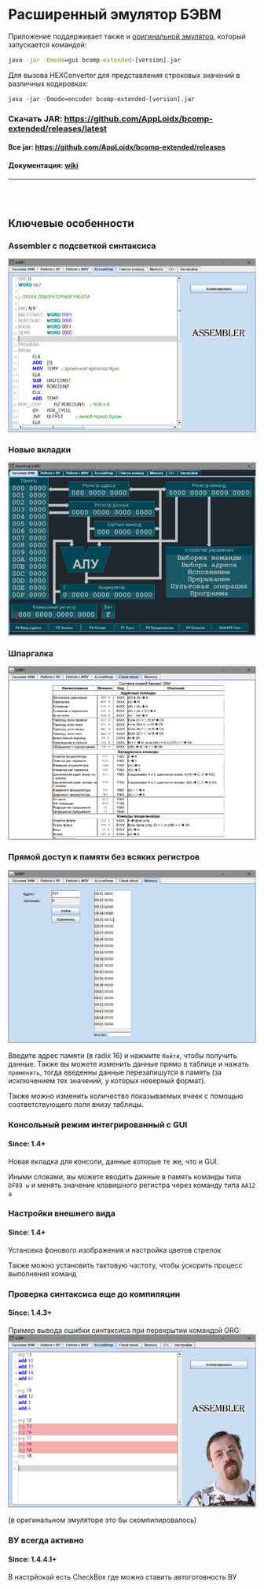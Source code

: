 # Расширенный эмулятор БЭВМ

Приложение поддерживает также и [оригинальной эмулятор](https://se.ifmo.ru/bcomp/), который запускается командой:
```cmd
java -jar -Dmode=gui bcomp-extended-[version].jar
```

Для вызова HEXConverter для представления строковых значений в различных кодировках:
```
java -jar -Dmode=encoder bcomp-extended-[version].jar
```

### Скачать JAR: https://github.com/AppLoidx/bcomp-extended/releases/latest
#### Все jar: https://github.com/AppLoidx/bcomp-extended/releases
#### Документация: [wiki](https://github.com/AppLoidx/bcomp-extended/wiki)

<hr>
<br><br>

## Ключевые особенности

### Assembler с подсветкой синтаксиса
![](https://github.com/AppLoidx/bcomp-extended/blob/master/report/res/assembler.png)

### Новые вкладки 
![](https://github.com/AppLoidx/bcomp-extended/blob/master/report/res/basic-view.png)

### Шпаргалка
![](https://github.com/AppLoidx/bcomp-extended/blob/master/report/res/cheat-sheet.png)

### Прямой доступ к памяти без всяких регистров
![](https://github.com/AppLoidx/bcomp-extended/blob/master/report/res/memory.png)

Введите адрес памяти (в radix 16) и нажмите `Найти`, чтобы получить данные. Также вы можете изменить данные прямо в таблице и нажать `применить`, тогда введенны данные перезапишутся в память (за исключением тех значений, у которых неверный формат).

Также можно изменить количество показываемых ячеек с помощью соответствующего поля внизу таблицы.

### Консольный режим интегрированный с GUI
#### Since: 1.4+
Новая вкладка для консоли, данные которые те же, что и GUI.

Иными словами, вы можете вводить данные в память команды типа `DF89 w` и менять значение клавишного регистра через команду типа `AA12 a`

### Настройки внешнего вида
#### Since: 1.4+

Установка фонового изображения и настройка цветов стрелок

Также можно установить тактовую частоту, чтобы ускорить процесс выполнения команд

### Проверка синтаксиса еще до компиляции
#### Since: 1.4.3+

Пример вывода ошибки синтаксиса при перекрытии командой ORG:
![](https://github.com/AppLoidx/bcomp-extended/blob/master/report/res/assembler-syntax-example.png)

(в оригинальном эмуляторе это бы скомпилировалось)

### ВУ всегда активно
#### Since: 1.4.4.1+

В настрйокай есть CheckBox где можно ставить автоготовность ВУ
